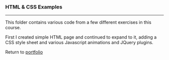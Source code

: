 ### HTML & CSS Examples
***

This folder contains various code from a few different exercises in this course.

First I created simple HTML page and continued to expand to it, adding a CSS style sheet and various Javascript animations and JQuery plugins.

Return to [portfolio](../../../)
